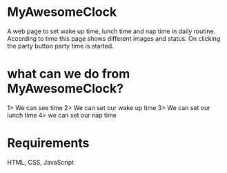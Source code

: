 # MyAwesomeClock
A web page to set wake up time, lunch time and nap time in daily routine. According to time this page shows different images and status. On clicking the party button party time is started.  
<h1>what can we do from MyAwesomeClock?</h1>
1> We can see time
2> We can set our wake up time
3> We can set our lunch time
4> we can set our nap time

<h1>Requirements</h1>
HTML, CSS, JavaScript

